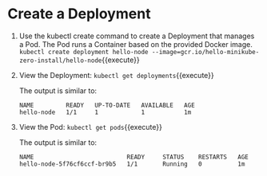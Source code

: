 # Create a Deployment

1. Use the kubectl create command to create a Deployment that manages a Pod. The Pod runs a Container based on the provided Docker image.
`kubectl create deployment hello-node --image=gcr.io/hello-minikube-zero-install/hello-node`{{execute}}

2. View the Deployment:
`kubectl get deployments`{{execute}}
    
    The output is similar to:
    ```
    NAME         READY   UP-TO-DATE   AVAILABLE   AGE
    hello-node   1/1     1            1           1m
    ```

3. View the Pod:
`kubectl get pods`{{execute}}

    The output is similar to:
    ```
    NAME                          READY     STATUS    RESTARTS   AGE
    hello-node-5f76cf6ccf-br9b5   1/1       Running   0          1m
    ```
